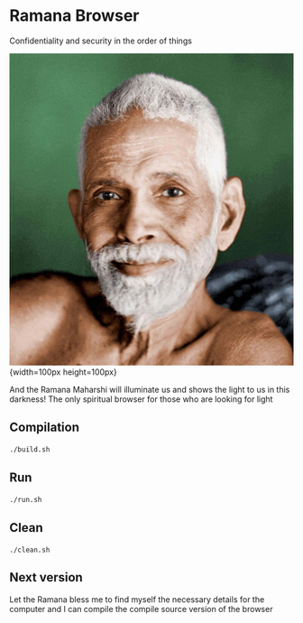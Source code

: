 # Ramana Browser

Confidentiality and security in the order of things

![Ramana](https://github.com/iyamk/Ramana_Browser/blob/main/src/Ramana.jpg?raw=1){width=100px height=100px}

And the Ramana Maharshi will illuminate us and shows the light to us in this darkness! The only spiritual browser for those who are looking for light

## Compilation

`./build.sh`

## Run

`./run.sh`

## Clean

`./clean.sh`

## Next version

Let the Ramana bless me to find myself the necessary details for the computer and I can compile the compile source version of the browser